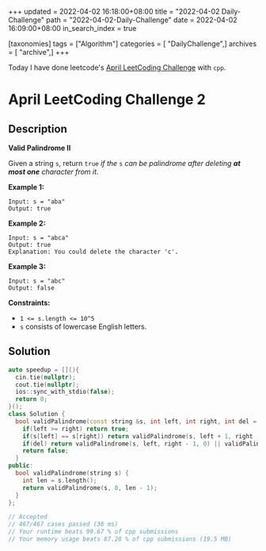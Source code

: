 +++
updated = 2022-04-02 16:18:00+08:00
title = "2022-04-02 Daily-Challenge"
path = "2022-04-02-Daily-Challenge"
date = 2022-04-02 16:09:00+08:00
in_search_index = true

[taxonomies]
tags = ["Algorithm"]
categories = [ "DailyChallenge",]
archives = [ "archive",]
+++

Today I have done leetcode's [April LeetCoding Challenge](https://leetcode.com/problems/reverse-string/) with `cpp`.

<!-- more -->

# April LeetCoding Challenge 2

## Description

**Valid Palindrome II**

Given a string `s`, return `true` *if the* `s` *can be palindrome after deleting **at most one** character from it*.

 

**Example 1:**

```
Input: s = "aba"
Output: true
```

**Example 2:**

```
Input: s = "abca"
Output: true
Explanation: You could delete the character 'c'.
```

**Example 3:**

```
Input: s = "abc"
Output: false
```

 

**Constraints:**

- `1 <= s.length <= 10^5`
- `s` consists of lowercase English letters.

## Solution

``` cpp
auto speedup = [](){
  cin.tie(nullptr);
  cout.tie(nullptr);
  ios::sync_with_stdio(false);
  return 0;
}();
class Solution {
  bool validPalindrome(const string &s, int left, int right, int del = 1) {
    if(left >= right) return true;
    if(s[left] == s[right]) return validPalindrome(s, left + 1, right - 1, del);
    if(del) return validPalindrome(s, left, right - 1, 0) || validPalindrome(s, left + 1, right, 0);
    return false;
  }
public:
  bool validPalindrome(string s) {
    int len = s.length();
    return validPalindrome(s, 0, len - 1);
  }
};

// Accepted
// 467/467 cases passed (36 ms)
// Your runtime beats 99.67 % of cpp submissions
// Your memory usage beats 87.28 % of cpp submissions (19.5 MB)
```
